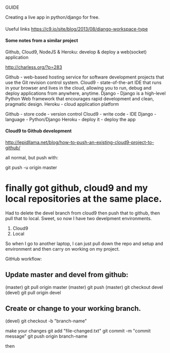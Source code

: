 GUIDE

Creating a live app in python/django for free.

####
Useful links
https://c9.io/site/blog/2013/08/django-workspace-type
####

#### Some notes from a similar project ####

Github, Cloud9, NodeJS & Heroku: develop & deploy a web(socket) application

http://charless.org/?p=283

Github - web-based hosting service for software development projects that use the Git revision control system.
Cloud9 - state-of-the-art IDE that runs in your browser and lives in the cloud, allowing you to run, debug and deploy applications from anywhere, anytime.
Django - Django is a high-level Python Web framework that encourages rapid development and clean, pragmatic design. 
Heroku - cloud application platform

Github - store code - version control
Cloud9 - write code - IDE
Django - language   - Python/Django
Heroku - deploy it  - deploy the app


#### Cloud9 to Github development ####

http://lepidllama.net/blog/how-to-push-an-existing-cloud9-project-to-github/

all normal, but push with:

git push -u origin master

# finally got github, cloud9 and my local repositories at the same place.

Had to delete the devel branch from cloud9 then push that to github, then pull that to local.
Sweet, so now I have two develpment environments.
1. Cloud9
2. Local

So when I go to another laptop, I can just pull down the repo and setup and environment 
and then carry on working on my project.

GitHub workflow:
## Update master and devel from github:
(master) git pull origin master
(master) git push
(master) git checkout devel
(devel) git pull origin devel

## Create or change to your working branch.
(devel) git checkout -b "branch-name"

make your changes
git add "file-changed.txt"
git commit -m "commit message"
git push origin branch-name

then 